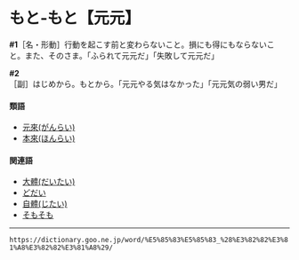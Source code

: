 # もと‐もと【元元】

**\#1**［名・形動］行動を起こす前と変わらないこと。損にも得にもならないこと。また、そのさま。「ふられて元元だ」「失敗して元元だ」

**\#2**［副］はじめから。もとから。「元元やる気はなかった」「元元気の弱い男だ」

#### 類語

-   [元來(がんらい)](https://dictionary.goo.ne.jp/word/%E5%85%83%E6%9D%A5/#jn-49910)
-   [本來(ほんらい)](https://dictionary.goo.ne.jp/word/%E6%9C%AC%E6%9D%A5/#jn-206511)

#### 関連語

-   [大體(だいたい)](https://dictionary.goo.ne.jp/word/%E5%A4%A7%E4%BD%93_%28%E3%81%A0%E3%81%84%E3%81%9F%E3%81%84%29/#jn-133823)
-   [どだい](https://dictionary.goo.ne.jp/word/%E5%9C%9F%E5%8F%B0/#jn-159108)
-   [自體(じたい)](https://dictionary.goo.ne.jp/word/%E8%87%AA%E4%BD%93/#jn-97352)
-   [そもそも](https://dictionary.goo.ne.jp/word/%E6%8A%91_%28%E3%81%9D%E3%82%82%E3%81%9D%E3%82%82%29/#jn-131500)

---
`https://dictionary.goo.ne.jp/word/%E5%85%83%E5%85%83_%28%E3%82%82%E3%81%A8%E3%82%82%E3%81%A8%29/`